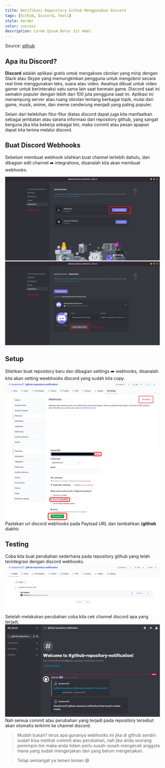 ```yaml
---
title: Notifikasi Repository Github Menggunakan Discord
tags: [Github, Discord, Tools]
style: border
color: success
description: Lorem Ipsum Dolor Sit Amet.
---
```


Source: [github](https://gist.github.com/jagrosh/5b1761213e33fc5b54ec7f6379034a22)

## Apa itu Discord?

**Discord** adalah aplikasi gratis untuk mengakses obrolan yang mirip dengan Slack atau Skype yang memungkinkan pengguna untuk mengobrol secara real time menggunakan teks, suara atau video. Awalnya dibuat untuk video gamer untuk berinteraksi satu sama lain saat bermain game. Discord saat ini semakin populer dengan lebih dari 100 juta pengguna saat ini. Aplikasi ini menampung server atau ruang obrolan tentang berbagai topik, mulai dari game, musik, anime, dan meme cenderung menjadi yang paling populer.

Selain dari kelebihan fitur-fitur diatas discord dapat juga kita manfaatkan sebagai jembatan atau sarana informasi dari repository github, yang sangat berguna jika kita bekerja sebagai tim, maka commit atau pesan apapun dapat kita terima melalui discord.

## Buat Discord Webhooks

Sebelum membuat webhook silahkan buat channel terlebih dahulu, dan dibagian edit channel :arrow_right: integrations, disanalah kita akan membuat webhooks.

![](../assets/posts/discord-notification-github-repository/01.png)
![](../assets/posts/discord-notification-github-repository/02.png)

## Setup

Silahkan buat repository baru dan dibagian settings :arrow_right: webhooks, disanalah kita akan setting weebhooks discord yang sudah kita copy.
![](../assets/posts/discord-notification-github-repository/03.png)
![](../assets/posts/discord-notification-github-repository/04.png)
Pastekan url discord webhooks pada Payload URL dan tambahkan **/github** diakhir.

## Testing

Coba kita buat perubahan sederhana pada repository github yang telah terintegrasi dengan discord webhooks.
![](../assets/posts/discord-notification-github-repository/05.png)
Setelah melakukan perubahan coba kita cek channel discord apa yang terjadi,
![](../assets/posts/discord-notification-github-repository/06.png)
Nah semua commit atau perubahan yang terjadi pada repository tersebut akan otomatis terkirim ke channel discord.

> Mudah bukan? terus apa gunanya webhooks ini jika di github sendiri sudah bisa melihat commit atau perubahan, nah jika anda seorang pemimpin tim maka anda tidam perlu susah-susah mengecek anggota mana yang sudah mengerjakan dan yang belum mengerjakan.

> Tetap semangat ya temen teman :smile:
